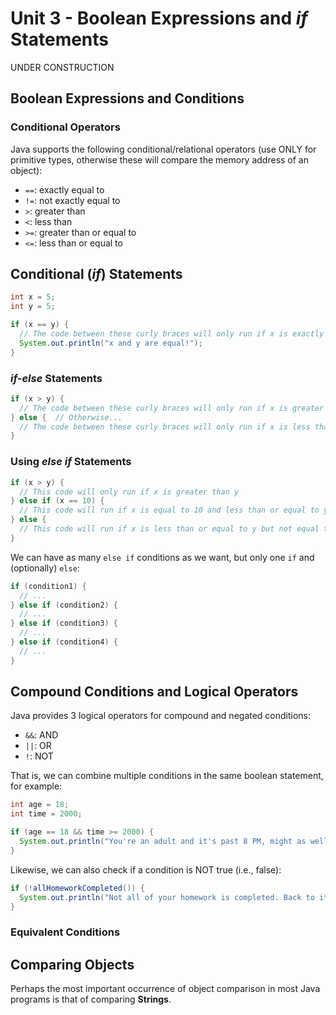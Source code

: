 # Unit 3 - Boolean Expressions and *if* Statements
UNDER CONSTRUCTION

## Boolean Expressions and Conditions


### Conditional Operators
Java supports the following conditional/relational operators (use ONLY for primitive types, otherwise these will compare the memory address of an object):
* `==`: exactly equal to 
* `!=`: not exactly equal to
* `>`: greater than
* `<`: less than
* `>=`: greater than or equal to
* `<=`: less than or equal to


## Conditional (*if*) Statements
```java
int x = 5;
int y = 5;

if (x == y) {
  // The code between these curly braces will only run if x is exactly equal to y
  System.out.println("x and y are equal!");
}
```


### *if-else* Statements
```java
if (x > y) {
  // The code between these curly braces will only run if x is greater than y
} else {  // Otherwise...
  // The code between these curly braces will only run if x is less than or equal to y
}
```

### Using *else if* Statements
```java
if (x > y) {
  // This code will only run if x is greater than y
} else if (x == 10) {
  // This code will run if x is equal to 10 and less than or equal to y
} else {
  // This code will run if x is less than or equal to y but not equal to 10
}
```

We can have as many `else if` conditions as we want, but only one `if` and (optionally) `else`:
```java
if (condition1) {
  // ...
} else if (condition2) {
  // ...
} else if (condition3) {
  // ...
} else if (condition4) {
  // ...
}
```

## Compound Conditions and Logical Operators
Java provides 3 logical operators for compound and negated conditions:
* `&&`: AND
* `||`: OR
* `!`: NOT

That is, we can combine multiple conditions in the same boolean statement, for example:
```java
int age = 18;
int time = 2000;

if (age == 18 && time >= 2000) {
  System.out.println("You're an adult and it's past 8 PM, might as well go to sleep!");
}
```

Likewise, we can also check if a condition is NOT true (i.e., false):
```java
if (!allHomeworkCompleted()) {
  System.out.println("Not all of your homework is completed. Back to it!");
}
```

### Equivalent Conditions


## Comparing Objects
Perhaps the most important occurrence of object comparison in most Java programs is that of comparing **Strings**.


